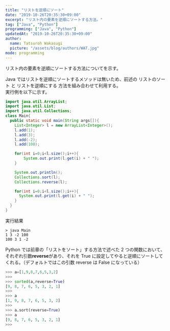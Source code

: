 ```yaml
---
title: "リストを逆順にソート"
date: "2019-10-26T20:35:30+09:00"
excerpt: "リスト内の要素を逆順にソートする方法。"
tag: ["Java", "Python"]
programming: ["Java", "Python"]
updatedAt: "2019-10-26T20:35:30+09:00"
author:
  name: Tatsuroh Wakasugi
  picture: "/assets/blog/authors/WAT.jpg"
mode: programming
---
```


リスト内の要素を逆順にソートする方法についてを示す。

<div class="note_content_by_programming_language" id="note_content_Java">

Java ではリストを逆順にソートするメソッドは無いため、前述の リストのソート と リストを逆順にする 方法を組み合わせて利用する。  
実行例を以下に示す。

```java
import java.util.ArrayList;
import java.util.List;
import java.util.Collections;
class Main{
  public static void main(String args[]){
    List<Integer> l = new ArrayList<Integer>();
    l.add(1);
    l.add(3);
    l.add(-2);
    l.add(100);

    for(int i=0;i<l.size();i++){
        System.out.print(l.get(i) + " ");
    }

    System.out.println();
    Collections.sort(l);
    Collections.reverse(l);

    for(int i=0;i<l.size();i++){
      System.out.print(l.get(i) + " ");
    }
  }
}
```

実行結果

```
> java Main
1 3 -2 100
100 3 1 -2
```

</div>
<div class="note_content_by_programming_language" id="note_content_Python">

Python では前章の「リストをソート」する方法で述べた 2 つの関数において、それぞれ引数**reverse**があり、それを True に設定してやると逆順にソートしてくれる。（デフォルトではこの引数 reverse は False になっている）

```python
>>> a=[1,9,8,7,6,5,3,2]
>>>
>>> sorted(a,reverse=True)
[9, 8, 7, 6, 5, 3, 2, 1]
>>>
>>> a
[1, 9, 8, 7, 6, 5, 3, 2]
>>>
>>> a.sort(reverse=True)
>>> a
[9, 8, 7, 6, 5, 3, 2, 1]
>>>
```

</div>
